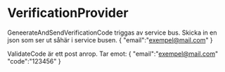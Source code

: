# VerificationProvider
GeneerateAndSendVerificationCode triggas av service bus. 
Skicka in en json som ser ut såhär i service busen.
{
  "email":"exempel@mail.com"
}

ValidateCode är ett post anrop.
Tar emot:
{
  "email":"exempel@mail.com"
  "code":"123456"
}
